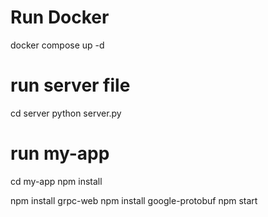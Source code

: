 # Run Docker
docker compose up -d

# run server file
cd server
python server.py

# run my-app
cd my-app
npm install

npm install grpc-web
npm install google-protobuf
npm start

